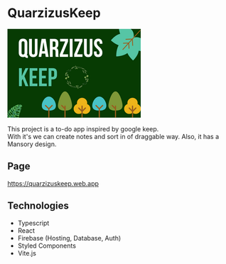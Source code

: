 # QuarzizusKeep

![](src/images/Portada.png)

This project is a to-do app inspired by google keep.  
With it's we can create notes and sort in of draggable way.
Also, it has a Mansory design.

## Page

https://quarzizuskeep.web.app

## Technologies

- Typescript
- React
- Firebase (Hosting, Database, Auth)
- Styled Components
- Vite.js
